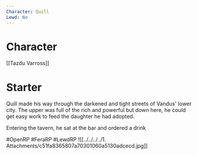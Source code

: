 ```yaml
---
Character: Quill
Lewd: No
---
```

# Character
[[Tazdu Varross]]

# Starter
Quill made his way through the darkened and tight streets of Vandus' lower city. The upper was full of the rich and powerful but down here, he could get easy work to feed the daughter he had adopted.

Entering the tavern, he sat at the bar and ordered a drink

#OpenRP #FeraRP #LewdRP 
![[../../../../1. Attachments/c51fa8365807a70301060a5130adcecd.jpg]]